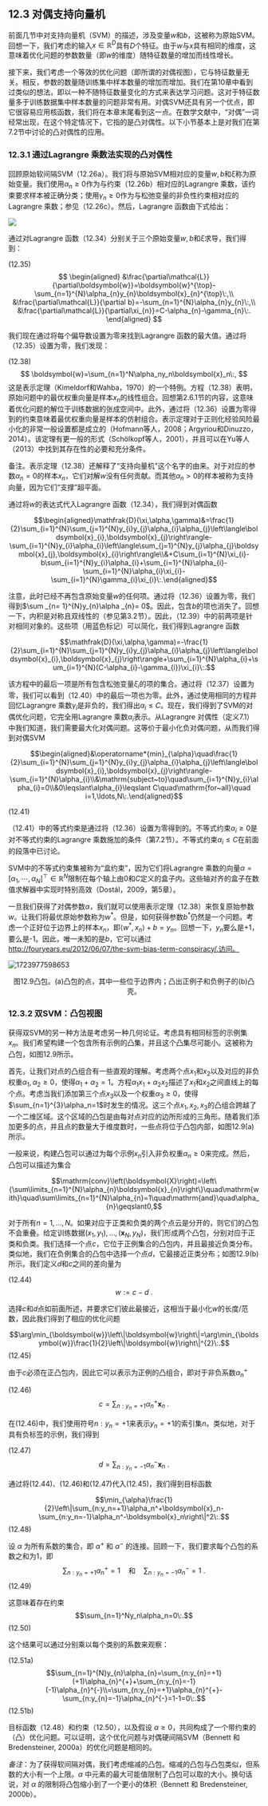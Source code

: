 ## 12.3 对偶支持向量机

前面几节中对支持向量机（SVM）的描述，涉及变量$w$和$b$，这被称为原始SVM。回想一下，我们考虑的输入$x\in\mathbb{R}^D$具有$D$个特征。由于$w$与$x$具有相同的维度，这意味着优化问题的参数数量（即$w$的维度）随特征数量的增加而线性增长。

接下来，我们考虑一个等效的优化问题（即所谓的对偶视图），它与特征数量无关。相反，参数的数量随训练集中样本数量的增加而增加。我们在第10章中看到过类似的想法，即以一种不随特征数量变化的方式来表达学习问题。这对于特征数量多于训练数据集中样本数量的问题非常有用。对偶SVM还具有另一个优点，即它很容易应用核函数，我们将在本章末尾看到这一点。在数学文献中，“对偶”一词经常出现，在这个特定情况下，它指的是凸对偶性。以下小节基本上是对我们在第7.2节中讨论的凸对偶性的应用。

### 12.3.1 通过Lagrangre 乘数法实现的凸对偶性

回顾原始软间隔SVM（12.26a）。我们将与原始SVM相对应的变量$w,b$和$\xi$称为原始变量。我们使用$\alpha_n \geq 0$作为与约束（12.26b）相对应的Lagrangre 乘数，该约束要求样本被正确分类；使用$\gamma_n \geq 0$作为与松弛变量的非负性约束相对应的Lagrangre 乘数；参见（12.26c）。然后，Lagrangre 函数由下式给出：

![](https://img.simpletex.net/pdf/BzBdZhAh/fluGm5TAzT16kkKqSenXHVnBz5ocouN0Y.png)

通过对Lagrangre 函数（12.34）分别关于三个原始变量$w,b$和$\xi$求导，我们得到：

(12.35)
$$
\begin{aligned}
&\frac{\partial\mathcal{L}}{\partial\boldsymbol{w}}=\boldsymbol{w}^{\top}-\sum_{n=1}^{N}\alpha_{n}y_{n}\boldsymbol{x}_{n}^{\top}\:,\\
&\frac{\partial\mathcal{L}}{\partial b}=-\sum_{n=1}^{N}\alpha_{n}y_{n}\:,\\
&\frac{\partial\mathcal{L}}{\partial\xi_{n}}=C-\alpha_{n}-\gamma_{n}\:.
\end{aligned}
$$

我们现在通过将每个偏导数设置为零来找到Lagrangre 函数的最大值。通过将（12.35）设置为零，我们发现：

(12.38)
$$
\boldsymbol{w}=\sum_{n=1}^N\alpha_ny_n\boldsymbol{x}_n\:,
$$
这是表示定理（Kimeldorf和Wahba，1970）的一个特例。方程（12.38）表明，原始问题中的最优权重向量是样本$x_n$的线性组合。回想第2.6.1节的内容，这意味着优化问题的解位于训练数据的张成空间中。此外，通过将（12.36）设置为零得到的约束意味着最优权重向量是样本的仿射组合。表示定理对于正则化经验风险最小化的非常一般设置都是成立的（Hofmann等人，2008；Argyriou和Dinuzzo，2014）。该定理有更一般的形式（Schölkopf等人，2001），并且可以在Yu等人（2013）中找到其存在性的必要和充分条件。

备注。表示定理（12.38）还解释了“支持向量机”这个名字的由来。对于对应的参数$\alpha_n=0$的样本$x_n$，它们对解$w$没有任何贡献。而其他$\alpha_n>0$的样本被称为支持向量，因为它们“支撑”超平面。

通过将$w$的表达式代入Lagrangre 函数（12.34），我们得到对偶函数

$$\begin{aligned}\mathfrak{D}(\xi,\alpha,\gamma)&=\frac{1}{2}\sum_{i=1}^{N}\sum_{j=1}^{N}y_{i}y_{j}\alpha_{i}\alpha_{j}\left\langle\boldsymbol{x}_{i},\boldsymbol{x}_{j}\right\rangle-\sum_{i=1}^{N}y_{i}\alpha_{i}\left\langle\sum_{j=1}^{N}y_{j}\alpha_{j}\boldsymbol{x}_{j},\boldsymbol{x}_{i}\right\rangle\\&+C\sum_{i=1}^{N}\xi_{i}-b\sum_{i=1}^{N}y_{i}\alpha_{i}+\sum_{i=1}^{N}\alpha_{i}-\sum_{i=1}^{N}\alpha_{i}\xi_{i}-\sum_{i=1}^{N}\gamma_{i}\xi_{i}\:.\end{aligned}$$

注意，此时已经不再包含原始变量$w$的任何项。通过将（12.36）设置为零，我们得到$\sum _{n= 1}^{N}y_{n}\alpha _{n}= 0$。因此，包含$b$的项也消失了。回想一下，内积是对称且双线性的（参见第3.2节）。因此，（12.39）中的前两项是针对相同对象的。这些项（用蓝色标记）可以简化，我们得到Lagrangre 函数

$$\mathfrak{D}(\xi,\alpha,\gamma)=-\frac{1}{2}\sum_{i=1}^{N}\sum_{j=1}^{N}y_{i}y_{j}\alpha_{i}\alpha_{j}\left\langle\boldsymbol{x}_{i},\boldsymbol{x}_{j}\right\rangle+\sum_{i=1}^{N}\alpha_{i}+\sum_{i=1}^{N}(C-\alpha_{i}-\gamma_{i})\xi_{i}\:.$$

该方程中的最后一项是所有包含松弛变量$\xi_i$的项的集合。通过将（12.37）设置为零，我们可以看到（12.40）中的最后一项也为零。此外，通过使用相同的方程并回忆Lagrangre 乘数$\gamma_i$是非负的，我们得出$\alpha_i\leqslant C$。现在，我们得到了SVM的对偶优化问题，它完全用Lagrangre 乘数$\alpha_i$表示。从Lagrangre 对偶性（定义7.1）中我们知道，我们需要最大化对偶问题。这等价于最小化负对偶问题，从而我们得到对偶SVM

$$\begin{aligned}&\operatorname*{min}_{\alpha}\quad\frac{1}{2}\sum_{i=1}^{N}\sum_{j=1}^{N}y_{i}y_{j}\alpha_{i}\alpha_{j}\left\langle\boldsymbol{x}_{i},\boldsymbol{x}_{j}\right\rangle-\sum_{i=1}^{N}\alpha_{i}\\&\mathrm{subject~to}\quad\sum_{i=1}^{N}y_{i}\alpha_{i}=0\\&0\leqslant\alpha_{i}\leqslant C\quad\mathrm{for~all}\quad i=1,\ldots,N\:.\end{aligned}$$

(12.41)

（12.41）中的等式约束是通过将（12.36）设置为零得到的。不等式约束$\alpha_i\geqslant0$是对不等式约束的Lagrangre 乘数施加的条件（第7.2节）。不等式约束$\alpha_i\leqslant C$在前面的段落中已讨论。

SVM中的不等式约束集被称为“盒约束”，因为它们将Lagrangre 乘数的向量$\alpha=[\alpha_1,\cdots,\alpha_N]^{\top}\in\mathbb{R}^{N}$限制在每个轴上由0和$C$定义的盒子内。这些轴对齐的盒子在数值求解器中实现时特别高效（Dostál，2009，第5章）。

一旦我们获得了对偶参数$\alpha$，我们就可以使用表示定理（12.38）来恢复原始参数$w$。让我们将最优原始参数称为$w^*$。但是，如何获得参数$b^*$仍然是一个问题。考虑一个正好位于边界上的样本$x_n$，即$\langle w^*,x_n\rangle+b=y_n$。回想一下，$y_n$要么是+1，要么是-1。因此，唯一未知的是$b$，它可以通过 http://fouryears.eu/2012/06/07/the-svm-bias-term-conspiracy/.访问。

![1723977598653](../attachments/12.9.png)

<center>图12.9凸包。(a)凸包的点，其中一些位于边界内；凸出正例子和负例子的(b)凸壳。</center>

### 12.3.2 双SVM：凸包视图

获得双SVM的另一种方法是考虑另一种几何论证。考虑具有相同标签的示例集$x_n$。我们希望构建一个包含所有示例的凸集，并且这个凸集尽可能小。这被称为凸包，如图12.9所示。

首先，让我们对点的凸组合有一些直观的理解。考虑两个点$x_1$和$x_2$以及对应的非负权重$\alpha_1,\alpha_2\geqslant0$，使得$\alpha_1+\alpha_2=1$。方程$\alpha_1x_1+\alpha_2x_2$描述了$x_1$和$x_2$之间直线上的每个点。考虑当我们添加第三个点$x_3$以及一个权重$\alpha_3\geqslant0$，使得$\sum_{n=1}^{3}\alpha_n=1$时发生的情况。这三个点$x_1,x_2,x_3$的凸组合跨越了一个二维区域。这个区域的凸包是由每对点对应的边所形成的三角形。随着我们添加更多的点，并且点的数量大于维度数时，一些点将位于凸包内部，如图12.9(a)所示。

一般来说，构建凸包可以通过为每个示例$x_n$引入非负权重$\alpha_n\geqslant0$来完成。然后，凸包可以描述为集合

$$\mathrm{conv}\left(\boldsymbol{X}\right)=\left\{\sum\limits_{n=1}^{N}\alpha_{n}\boldsymbol{x}_{n}\right\}\quad\mathrm{with}\quad\sum\limits_{n=1}^{N}\alpha_{n}=1\quad\mathrm{and}\quad\alpha_{n}\geqslant0,$$

对于所有$n=1,\ldots,N$。如果对应于正类和负类的两个点云是分开的，则它们的凸包不会重叠。给定训练数据$(x_1,y_1),\ldots,(\boldsymbol{x}_N,y_N)$，我们形成两个凸包，分别对应于正类和负类。我们选择一个点$c$，它位于正例集合的凸包内，并且最接近负类分布。类似地，我们在负例集合的凸包中选择一个点$d$，它最接近正类分布；如图12.9(b)所示。我们定义$d$和$c$之间的差向量为

(12.44)
$$w:=c-d\:.$$

选择$c$和$d$点如前面所述，并要求它们彼此最接近，这相当于最小化$w$的长度/范数，因此我们得到了相应的优化问题

$$\arg\min_{\boldsymbol{w}}\left\|\boldsymbol{w}\right\|=\arg\min_{\boldsymbol{w}}\frac{1}{2}\left\|\boldsymbol{w}\right\|^{2}\:.$$
(12.45)

由于$c$必须在正凸包内，因此它可以表示为正例的凸组合，即对于非负系数$\alpha_n^+$

(12.46)
$$c=\sum_{n:y_n=+1}\alpha_n^+\boldsymbol{x}_n\:.$$

在(12.46)中，我们使用符号$n:y_n=+1$来表示$y_n=+1$的索引集$n$。类似地，对于具有负标签的示例，我们得到

(12.47)
$$d=\sum_{n:y_n=-1}\alpha_n^-\boldsymbol{x}_n\:.$$

通过将(12.44)、(12.46)和(12.47)代入(12.45)，我们得到目标函数

$$\min_{\alpha}\frac{1}{2}\left\|\sum_{n:y_n=+1}\alpha_n^+\boldsymbol{x}_n-\sum_{n:y_n=-1}\alpha_n^-\boldsymbol{x}_n\right\|^2\:.$$
(12.48)

设 $\alpha$ 为所有系数的集合，即 $\alpha^+$ 和 $\alpha^-$ 的连接。回顾一下，我们要求每个凸包的系数之和为1，即
$$\sum_{n:y_n=+1}\alpha_n^+=1\quad\text{和}\quad\sum_{n:y_n=-1}\alpha_n^-=1\:.$$
(12.49)

这意味着存在约束
$$\sum_{n=1}^Ny_n\alpha_n=0\:.$$
(12.50)

这个结果可以通过分别乘以每个类别的系数来观察：

(12.51a)
$$\sum_{n=1}^{N}y_{n}\alpha_{n}=\sum_{n:y_{n}=+1}(+1)\alpha_{n}^{+}+\sum_{n:y_{n}=-1}(-1)\alpha_{n}^{-}\\=\sum_{n:y_{n}=+1}\alpha_{n}^{+}-\sum_{n:y_{n}=-1}\alpha_{n}^{-}=1-1=0\:.$$
(12.51b)

目标函数（12.48）和约束（12.50），以及假设 $\alpha\geqslant0$，共同构成了一个带约束的（凸）优化问题。可以证明，这个优化问题与对偶硬间隔SVM（Bennett 和 Bredensteiner, 2000a）的优化问题是相同的。

$备注$：为了获得软间隔对偶，我们考虑缩减的凸包。缩减的凸包与凸包类似，但系数的大小有一个上限。$\alpha$ 中元素的最大可能值限制了凸包可以取的大小。换句话说，对 $\alpha$ 的限制将凸包缩小到了一个更小的体积（Bennett 和 Bredensteiner, 2000b）。

